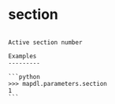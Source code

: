 # section

````{property} property Parameters.section: int

Active section number

Examples
---------

```python
>>> mapdl.parameters.section
1
```



````